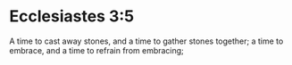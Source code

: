 # Ecclesiastes 3:5

A time to cast away stones, and a time to gather stones together; a time to embrace, and a time to refrain from embracing;